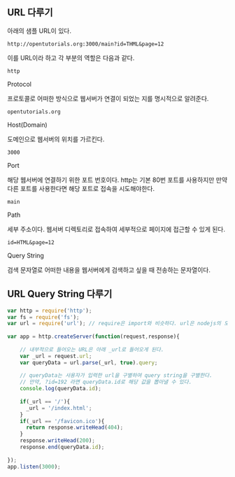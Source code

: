 ## URL 다루기

아래의 샘플 URL이 있다.

```
http://opentutorials.org:3000/main?id=THML&page=12
```

이를 URL이라 하고 각 부분의 역할은 다음과 같다.

```
http	
```

Protocol

프로토콜로 어떠한 방식으로 웹서버가 연결이 되었는 지를 명시적으로 알려준다.

```
opentutorials.org
```

Host(Domain)

도메인으로 웹서버의 위치를 가르킨다.

```
3000	
```

Port

해당 웹서버에 연결하기 위한 포트 번호이다. http는 기본 80번 포트를 사용하지만 만약 다른 포트를 사용한다면 해당 포트로 접속을 시도해야한다.

```
main		
```

Path	

세부 주소이다. 웹서버 디렉토리로 접속하여 세부적으로 페이지에 접근할 수 있게 된다.

```
id=HTML&page=12
```

Query String

검색 문자열로 어떠한 내용을 웹서버에게 검색하고 싶을 때 전송하는 문자열이다.

## URL Query String 다루기

```js
var http = require('http');
var fs = require('fs');
var url = require('url'); // require은 import와 비슷하다. url은 nodejs의 모듈 중 하나이다.
 
var app = http.createServer(function(request,response){
	
  	// 내부적으로 들어오는 URL은 아래 _url로 들어오게 된다.
  	var _url = request.url;
    var queryData = url.parse(_url, true).query;
  
  	// queryData는 사용자가 입력한 url을 구별하여 query string을 구별한다.
  	// 만약, ?id=192 라면 queryData.id로 해당 값을 뽑아낼 수 있다.
    console.log(queryData.id);
  
    if(_url == '/'){
      _url = '/index.html';
    }
    if(_url == '/favicon.ico'){
      return response.writeHead(404);
    }
    response.writeHead(200);
    response.end(queryData.id);
 
});
app.listen(3000);
```

